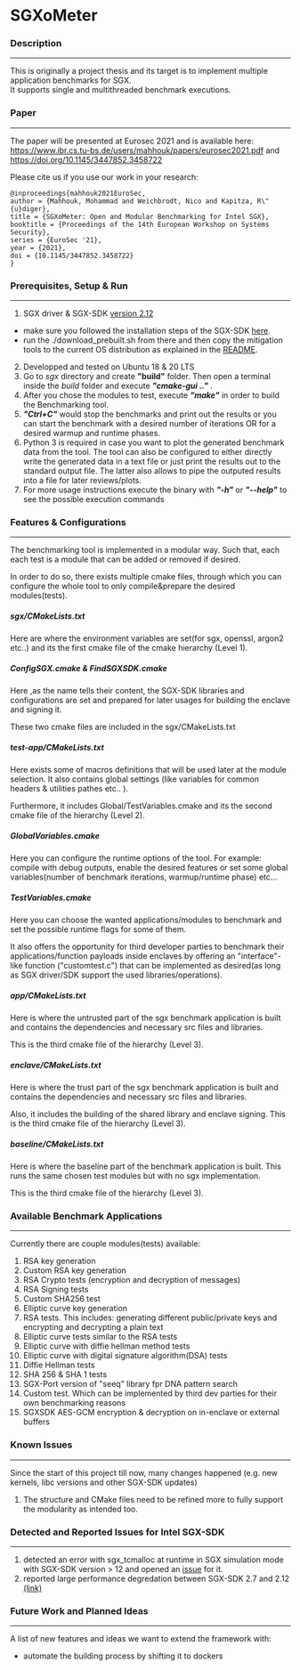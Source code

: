 # SGXoMeter

### **Description**
-------------------

This is originally a project thesis and its target is to implement multiple application benchmarks for SGX. <br/>
It supports single and multithreaded benchmark executions.


### **Paper**
-------------

The paper will be presented at Eurosec 2021 and is available here: https://www.ibr.cs.tu-bs.de/users/mahhouk/papers/eurosec2021.pdf and https://doi.org/10.1145/3447852.3458722

Please cite us if you use our work in your research:

```
@inproceedings{mahhouk2021EuroSec,
author = {Mahhouk, Mohammad and Weichbrodt, Nico and Kapitza, R\"{u}diger},
title = {SGXoMeter: Open and Modular Benchmarking for Intel SGX},
booktitle = {Proceedings of the 14th European Workshop on Systems Security},
series = {EuroSec '21},
year = {2021},
doi = {10.1145/3447852.3458722}
}
```

### **Prerequisites, Setup & Run**
----------------------------------
1. SGX driver & SGX-SDK [version 2.12](https://download.01.org/intel-sgx/sgx-linux/2.12/distro/ubuntu20.04-server/)
  - make sure you followed the installation steps of the SGX-SDK [here](https://github.com/intel/linux-sgx). 
  - run the ./download_prebuilt.sh from there and then copy the mitigation tools to the current OS distribution as explained in the [README](https://github.com/intel/linux-sgx/blob/master/README.md#prerequisites).
2. Developped and tested on Ubuntu 18 & 20 LTS
3. Go to *sgx* directory and create **"build"** folder. Then open a terminal inside the *build* folder and execute ***"cmake-gui .."*** .
4. After you chose the modules to test, execute ***"make"*** in order to build the Benchmarking tool.
5. ***"Ctrl+C"*** would stop the benchmarks and print out the results or you can start the benchmark with a desired number of iterations OR for a desired warmup and runtime phases.
6. Python 3 is required in case you want to plot the generated benchmark data from the tool. The tool can also be configured to either directly write the generated data in a text file or just print the results out to the standard output file.
The latter also allows to pipe the outputed results into a file for later reviews/plots.
7. For more usage instructions execute the binary with ***"-h"*** or ***"--help"*** to see the possible execution commands


### **Features & Configurations**
---------------------------------
The benchmarking tool is implemented in a modular way. Such that, each each test is a module that can be added or removed if desired.

In order to do so, there exists multiple cmake files, through which you can configure the whole tool to only compile&prepare the desired modules(tests).

##### *sgx/CMakeLists.txt*
Here are where the environment variables are set(for sgx, openssl, argon2 etc..) and its the first cmake file of the cmake hierarchy (Level 1). 

##### *ConfigSGX.cmake & FindSGXSDK.cmake*
Here ,as the name tells their content, the SGX-SDK libraries and configurations are set and prepared for later usages for building the enclave and signing it. 

These two cmake files are included in the sgx/CMakeLists.txt


##### *test-app/CMakeLists.txt*
Here exists some of macros definitions that will be used later at the module selection. It also contains global settings (like variables for common headers & utilities pathes etc.. ).

Furthermore, it includes Global/TestVariables.cmake and its the second cmake file of the hierarchy (Level 2).

##### *GlobalVariables.cmake*
Here you can configure the runtime options of the tool. For example: compile with debug outputs, enable the desired features or set some global variables(number of benchmark iterations, warmup/runtime phase) etc...

##### *TestVariables.cmake*
Here you can choose the wanted applications/modules to benchmark and set the possible runtime flags for some of them. 

It also offers the opportunity for third developer parties to benchmark their applications/function payloads inside enclaves by offering an "interface"-like function ("customtest.c") 
that can be implemented as desired(as long as SGX driver/SDK support the used libraries/operations).

##### *app/CMakeLists.txt*
Here is where the untrusted part of the sgx benchmark application is built and contains the dependencies and necessary src files and libraries.

This is the third cmake file of the hierarchy (Level 3).

##### *enclave/CMakeLists.txt*
Here is where the trust part of the sgx benchmark application is built and contains the dependencies and necessary src files and libraries. 

Also, it includes the building of the shared library and enclave signing. This is the third cmake file of the hierarchy (Level 3).

##### *baseline/CMakeLists.txt*
Here is where the baseline part of the benchmark application is built. This runs the same chosen test modules but with no sgx implementation.

This is the third cmake file of the hierarchy (Level 3).

### **Available Benchmark Applications**
-----------------------------------------
Currently there are couple modules(tests) available:

1.  RSA key generation
2.  Custom RSA key generation
3.  RSA Crypto tests (encryption and decryption of messages)
4.  RSA Signing tests
5.  Custom SHA256 test
6.  Elliptic curve key generation
7.  RSA tests. This includes: generating different public/private keys and encrypting and decrypting a plain text
8.  Elliptic curve tests similar to the RSA tests
9.  Elliptic curve with diffie hellman method tests
10. Elliptic curve with digital signature algorithm(DSA) tests
11. Diffie Hellman tests
12. SHA 256 & SHA 1 tests
13. SGX-Port version of "seeq" library fpr DNA pattern search
14. Custom test. Which can be implemented by third dev parties for their own benchmarking reasons
15. SGXSDK AES-GCM encryption & decryption on in-enclave or external buffers


### **Known Issues** 
---------------------
Since the start of this project till now, many changes happened (e.g. new kernels, libc versions and other SGX-SDK updates)

1. The structure and CMake files need to be refined more to fully support the modularity as intended too.

### **Detected and Reported Issues for Intel SGX-SDK**
-------------------------------------------------------
1. detected an error with sgx_tcmalloc at runtime in SGX simulation mode with SGX-SDK version > 12 and opened an [issue](https://github.com/intel/linux-sgx/issues/670) for it.
2. reported large performance degredation between SGX-SDK 2.7 and 2.12 [(link)](https://github.com/intel/linux-sgx/issues/679)


### **Future Work and Planned Ideas**
--------------------------------------
A list of new features and ideas we want to extend the framework with:
- automate the building process by shifting it to dockers 
